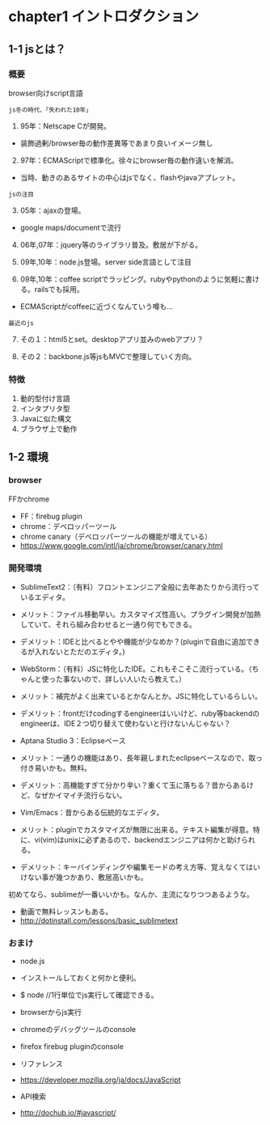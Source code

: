 # chapter1 イントロダクション

## 1-1 jsとは？

### 概要

browser向けscript言語

`js冬の時代、「失われた10年」`

1) 95年：Netscape Cが開発。

  - 装飾過剰/browser毎の動作差異等であまり良いイメージ無し

2) 97年：ECMAScriptで標準化。徐々にbrowser毎の動作違いを解消。

  - 当時、動きのあるサイトの中心はjsでなく、flashやjavaアプレット。

`jsの注目`

3) 05年：ajaxの登場。

  - google maps/documentで流行

4) 06年,07年：jquery等のライブラリ普及。敷居が下がる。

5) 09年,10年：node.js登場。server side言語として注目

6) 09年,10年：coffee scriptでラッピング。rubyやpythonのように気軽に書ける。railsでも採用。

  - ECMAScriptがcoffeeに近づくなんていう噂も...

`最近のjs`

7) その１：html5とset。desktopアプリ並みのwebアプリ？

8) その２：backbone.js等jsもMVCで整理していく方向。



### 特徴

1. 動的型付け言語
1. インタプリタ型
1. Javaに似た構文
1. ブラウザ上で動作

## 1-2 環境

### browser

FFかchrome
- FF：firebug plugin
- chrome：デベロッパーツール
 - chrome canary（デベロッパーツールの機能が増えている）
 - https://www.google.com/intl/ja/chrome/browser/canary.html

### 開発環境

- SublimeText2：（有料）フロントエンジニア全般に去年あたりから流行っているエディタ。
 - メリット：ファイル移動早い。カスタマイズ性高い。プラグイン開発が加熱していて、それら組み合わせると一通り何でもできる。
 - デメリット：IDEと比べるとやや機能が少なめか？(pluginで自由に追加できるが入れないとただのエディタ。)

- WebStorm：（有料）JSに特化したIDE。これもそこそこ流行っている。（ちゃんと使った事ないので、詳しい人いたら教えて。）
 - メリット：補完がよく出来ているとかなんとか。JSに特化しているらしい。
 - デメリット：frontだけcodingするengineerはいいけど、ruby等backendのengineerは、IDE２つ切り替えて使わないと行けないんじゃない？

- Aptana Studio 3：Eclipseベース
 - メリット：一通りの機能はあり、長年親しまれたeclipseベースなので、取っ付き易いかも。無料。
 - デメリット：高機能すぎて分かり辛い？重くて玉に落ちる？昔からあるけど、なぜかイマイチ流行らない。

- Vim/Emacs：昔からある伝統的なエディタ。
 - メリット：pluginでカスタマイズが無限に出来る。テキスト編集が得意。特に、vi(vim)はunixに必ずあるので、backendエンジニアは何かと助けられる。
 - デメリット：キーバインディングや編集モードの考え方等、覚えなくてはいけない事が幾つかあり、敷居高いかも。


初めてなら、sublimeが一番いいかも。なんか、主流になりつつあるような。
 - 動画で無料レッスンもある。
  - http://dotinstall.com/lessons/basic_sublimetext


### おまけ

- node.js
 - インストールしておくと何かと便利。
 - $ node //1行単位でjs実行して確認できる。

- browserからjs実行
 - chromeのデバッグツールのconsole
 - firefox firebug pluginのconsole

- リファレンス
 - https://developer.mozilla.org/ja/docs/JavaScript

- API検索
 - http://dochub.io/#javascript/

